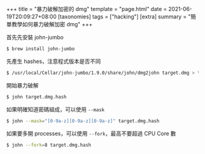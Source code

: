 +++
title = "暴力破解加密的 dmg"
template = "page.html"
date = 2021-06-19T20:09:27+08:00
[taxonomies]
tags = ["hacking"]
[extra]
summary = "簡單教學如何暴力破解加密 dmg"
+++

首先先安裝 john-jumbo

```bash
$ brew install john-jumbo
```

先產生 hashes，注意程式版本是否不同
```bash
$ /usr/local/Cellar/john-jumbo/1.9.0/share/john/dmg2john target.dmg > target.dmg.hash
```

開始暴力破解
```bash
$ john target.dmg.hash
```

如果明確知道密碼組成，可以使用 `--mask`
```bash
$ john --mask="[0-9a-z][0-9a-z][0-9a-z]" target.dmg.hash
```

如果要多開 processes，可以使用 `--fork`，最高不要超過 CPU Core 數
```bash
$ john --fork=8 target.dmg.hash
```
